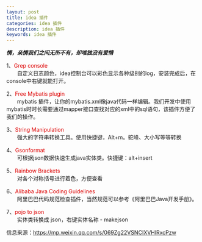 ```yaml
---
layout: post
title: idea 插件
categories: idea 插件
description: idea 插件
keywords: idea 插件
---
```


***情，亲情我们之间无所不有，却唯独没有爱情***

1、<font color="#dd0000">Grep console</font>   
　　自定义日志颜色，idea控制台可以彩色显示各种级别的log，安装完成后，在console中右键就能打开。

2、<font color="#dd0000">Free Mybatis plugin</font>    
　　mybatis 插件，让你的mybatis.xml像java代码一样编辑。我们开发中使用mybatis时时长需要通过mapper接口查找对应的xml中的sql语句，该插件方便了我们的操作。

3、<font color="#dd0000">String Manipulation</font>  
　　强大的字符串转换工具。使用快捷键，Alt+m。驼峰、大小写等等转换

4、<font color="#dd0000">Gsonformat</font>  
　　可根据json数据快速生成java实体类。快捷键：alt+insert

5、<font color="#dd0000">Rainbow Brackets</font>  
　　对各个对称括号进行着色，方便查看 

6、<font color="#dd0000">Alibaba Java Coding Guidelines</font>  
　　阿里巴巴代码规范检查插件，当然规范可以参考《阿里巴巴Java开发手册》。

7、<font color="#dd0000">pojo to json</font>  
　　实体类转换成 json，右键实体名称 - makejson

信息来源：https://mp.weixin.qq.com/s/069Zg22VSNCIXVHlRxcPzw
